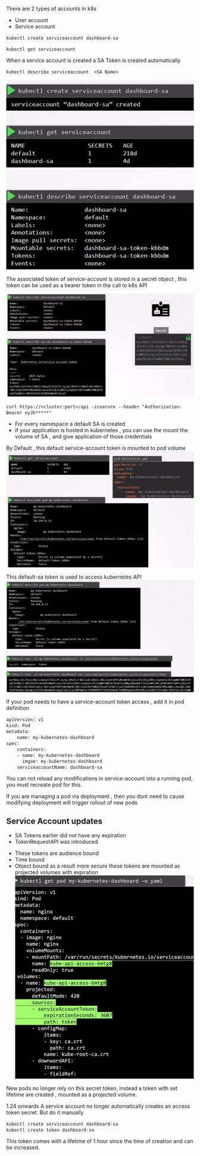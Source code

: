 There are 2 types of accounts in k8s
- User account
- Service account

```
kubectl create serviceaccount dashboard-sa
```

```
kubectl get serviceaccount
```

When a service account is created a SA Token is created automatically
```
kubectl describe serviceaccount  <SA Name>
```
![alt text](image-16.png)

The associated token of service-account is stored in a secret object , this token can be used as a bearer token in the call to k8s API

![alt text](image-17.png)

```
curl https://<cluster:port>/api -insecure --header "Authorization: Bearer eyJh*****" 
```

* For every namespace a default SA is created 
* if your application is hosted in kubernetes , you can use the mount the volume of SA , and give application of those credentials 

By Default , this default service-account token is mounted to pod volume
![alt text](image-18.png)

This default-sa token is used to access kubernetes API
![alt text](image-19.png)

If your pod needs to have a service-account token access , add it in pod definition
```
apiVersion: v1
kind: Pod
metadata:
    name: my-kubernetes-dashboard
spec:
    containers:
    - name: my-kubernetes-dashboard
      imgae: my-kubernetes-dashboard
    serviceaccountName: dashboard-sa
```

You can not reload any modifications in service-account into a running pod, you must recreate pod for this.

If you are managing a pod via deployment , then you dont need to cause modifying deployment will trigger rollout of new pods

## Service Account updates
* SA Tokens earlier did not have any expiration
* TokenRequestAPI was introduced 
 - These tokens are audience bound
 - Time bound
 - Object bound
 as a result more secure
 these tokens are mounted as projected volumes with expiration
![alt text](image-20.png)

New pods no longer rely on this secret token, instead a token with set lifetime are created , mounted as a projected volume.


1.24 onwards
A service account no longer automatically creates an access token secret. But do it manually
```
kubectl create serviceaccount dashboard-sa
kubectl create token dashboard-sa
```
This token comes with a lifetime of 1 hour since the time of creation and can be increased. 


